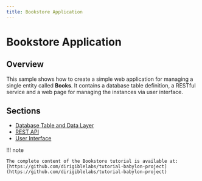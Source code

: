 ```yaml
---
title: Bookstore Application
---
```


Bookstore Application
===

## Overview

This sample shows how to create a simple web application for managing a single entity called **Books**.
It contains a database table definition, a RESTful service and a web page for managing the instances via user interface. 

## Sections

- [Database Table and Data Layer](database)
- [REST API](api)
- [User Interface](ui)

!!! note

    The complete content of the Bookstore tutorial is available at: [https://github.com/dirigiblelabs/tutorial-babylon-project](https://github.com/dirigiblelabs/tutorial-babylon-project)
